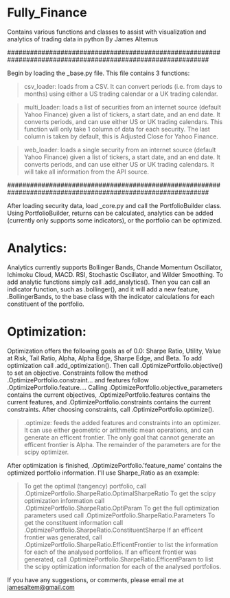 # Fully_Finance
Contains various functions and classes to assist with visualization and analytics of trading data in python
By James Altemus

#############################################################################################################

Begin by loading the _base.py file. This file contains 3 functions:
> csv_loader: loads from a CSV. It can convert periods (i.e. from days to months) using either a US trading calendar or a UK trading calendar.

> multi_loader: loads a list of securities from an internet source (default Yahoo Finance) given a list of tickers, a start date, and an end date.
		It converts periods, and can use either US or UK trading calendars. This function will only take 1 column of data for each security.
		The last column is taken by default, this is Adjusted Close for Yahoo Finance.

> web_loader: loads a single security from an internet source (default Yahoo Finance) given a list of tickers, a start date, and an end date.
	      It converts periods, and can use either US or UK trading calendars. It will take all information from the API source.

#############################################################################################################

After loading security data, load _core.py and call the PortfolioBuilder class.
Using PortfolioBuilder, returns can be calculated, analytics can be added (currently only supports some indicators), or the portfolio can be optimized.

# Analytics:
Analytics currently supports Bollinger Bands, Chande Momentum Oscillator, Ichimoku Cloud, MACD. RSI, Stochastic Oscillator, and Wilder Smoothing.
To add analytic functions simply call .add_analytics(). Then you can call an indicator function, such as .bollinger(), and it will add a new feature, .BollingerBands,
to the base class with the indicator calculations for each constituent of the portfolio.

# Optimization:
Optimization offers the following goals as of 0.0: Sharpe Ratio, Utility, Value at Risk, Tail Ratio, Alpha, Alpha Edge, Sharpe Edge, and Beta.
To add optimization call .add_optimization(). Then call .OptimizePortfolio.objective() to set an objective. Constraints follow the method .OptimizePortfolio.constraint...
and features follow .OptimizePortfolio.feature.... Calling .OptimizePortfolio.objective_parameters contains the current objectives, .OptimizePortfolio.features
contains the current features, and .OptimizePortfolio.constraints contains the current constraints. After choosing constraints, call .OptimizePortfolio.optimize().
> .optimize: feeds the added features and constraints into an optimizer. It can use either geometric or arithmetic mean operations, and can generate an efficent frontier.
	     The only goal that cannot generate an efficent frontier is Alpha. The remainder of the parameters are for the scipy optimizer.

After optimization is finished, .OptimizePortfolio.'feature_name' contains the optimized portfolio information. I'll use Sharpe_Ratio as an example:
> To get the optimal (tangency) portfolio, call .OptimizePortfolio.SharpeRatio.OptimalSharpeRatio
> To get the scipy optimization information call .OptimizePortfolio.SharpeRatio.OptiParam
> To get the full optimization parameters used call .OptimizePortfolio.SharpeRatio.Parameters
> To get the constituent information call .OptimizePortfolio.SharpeRatio.ConstituentSharpe
> If an efficent frontier was generated, call .OptimizePortfolio.SharpeRatio.EfficentFrontier to list the information for each of the analysed portfolios.
> If an efficent frontier was generated, call .OptimizePortfolio.SharpeRatio.EfficentParam to list the scipy optimization information for each of the analysed portfolios.

If you have any suggestions, or comments, please email me at jamesaltem@gmail.com

